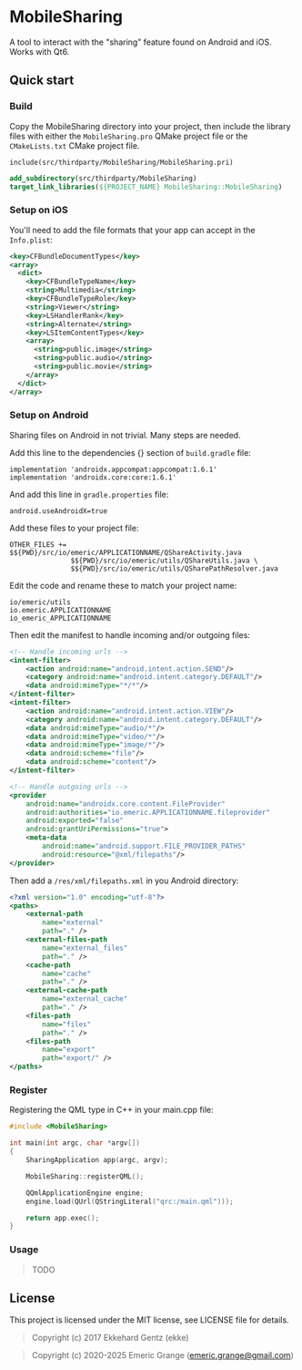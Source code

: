 # MobileSharing

A tool to interact with the "sharing" feature found on Android and iOS. Works with Qt6.

## Quick start

### Build

Copy the MobileSharing directory into your project, then include the library files with
either the `MobileSharing.pro` QMake project file or the `CMakeLists.txt` CMake project file.

```qmake
include(src/thirdparty/MobileSharing/MobileSharing.pri)
```

```cmake
add_subdirectory(src/thirdparty/MobileSharing)
target_link_libraries(${PROJECT_NAME} MobileSharing::MobileSharing)
```

### Setup on iOS

You'll need to add the file formats that your app can accept in the `Info.plist`:

```xml
<key>CFBundleDocumentTypes</key>
<array>
  <dict>
    <key>CFBundleTypeName</key>
    <string>Multimedia</string>
    <key>CFBundleTypeRole</key>
    <string>Viewer</string>
    <key>LSHandlerRank</key>
    <string>Alternate</string>
    <key>LSItemContentTypes</key>
    <array>
      <string>public.image</string>
      <string>public.audio</string>
      <string>public.movie</string>
    </array>
  </dict>
</array>
```

### Setup on Android

Sharing files on Android in not trivial. Many steps are needed.

Add this line to the dependencies {} section of `build.gradle` file:
```
implementation 'androidx.appcompat:appcompat:1.6.1'
implementation 'androidx.core:core:1.6.1'
```

And add this line in `gradle.properties` file:
```
android.useAndroidX=true
```

Add these files to your project file:
```
OTHER_FILES += $${PWD}/src/io/emeric/APPLICATIONNAME/QShareActivity.java
               $${PWD}/src/io/emeric/utils/QShareUtils.java \
               $${PWD}/src/io/emeric/utils/QSharePathResolver.java
```

Edit the code and rename these to match your project name:
```
io/emeric/utils
io.emeric.APPLICATIONNAME
io_emeric_APPLICATIONNAME
```

Then edit the manifest to handle incoming and/or outgoing files:
```xml
<!-- Handle incoming urls -->
<intent-filter>
    <action android:name="android.intent.action.SEND"/>
    <category android:name="android.intent.category.DEFAULT"/>
    <data android:mimeType="*/*"/>
</intent-filter>
<intent-filter>
    <action android:name="android.intent.action.VIEW"/>
    <category android:name="android.intent.category.DEFAULT"/>
    <data android:mimeType="audio/*"/>
    <data android:mimeType="video/*"/>
    <data android:mimeType="image/*"/>
    <data android:scheme="file"/>
    <data android:scheme="content"/>
</intent-filter>
```

```xml
<!-- Handle outgoing urls -->
<provider
    android:name="androidx.core.content.FileProvider"
    android:authorities="io.emeric.APPLICATIONNAME.fileprovider"
    android:exported="false"
    android:grantUriPermissions="true">
    <meta-data
        android:name="android.support.FILE_PROVIDER_PATHS"
        android:resource="@xml/filepaths"/>
</provider>
```

Then add a `/res/xml/filepaths.xml` in you Android directory:
```xml
<?xml version="1.0" encoding="utf-8"?>
<paths>
    <external-path
        name="external"
        path="." />
    <external-files-path
        name="external_files"
        path="." />
    <cache-path
        name="cache"
        path="." />
    <external-cache-path
        name="external_cache"
        path="." />
    <files-path
        name="files"
        path="." />
    <files-path
        name="export"
        path="export/" />
</paths>
```

### Register

Registering the QML type in C++ in your main.cpp file:

```cpp
#include <MobileSharing>

int main(int argc, char *argv[])
{
    SharingApplication app(argc, argv);

    MobileSharing::registerQML();

    QQmlApplicationEngine engine;
    engine.load(QUrl(QStringLiteral("qrc:/main.qml")));

    return app.exec();
}
```

### Usage

> TODO

## License

This project is licensed under the MIT license, see LICENSE file for details.

> Copyright (c) 2017 Ekkehard Gentz (ekke)  

> Copyright (c) 2020-2025 Emeric Grange (emeric.grange@gmail.com)  

